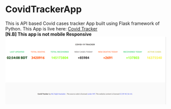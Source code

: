# CovidTrackerApp
This is API based Covid cases tracker App built using Flask framework of Python. This App is live here: <a href="https://covid19trackerbyrajib.herokuapp.com/"> Covid Tracker </a><br>
<strong>[N.B]  This app is not mobile Responsive </strong> <br>
<img src = "sample.png"> 
